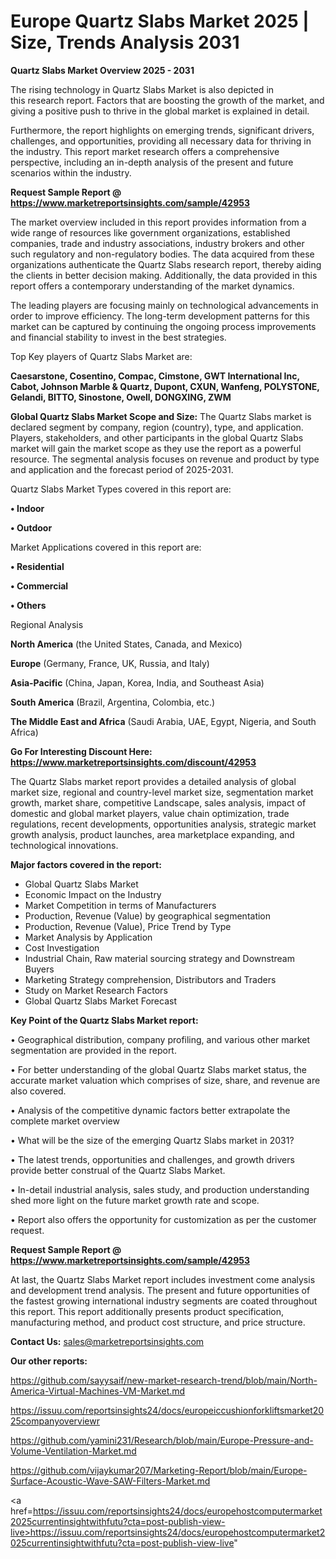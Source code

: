 # Europe Quartz Slabs Market 2025 | Size, Trends Analysis 2031

<Strong> Quartz Slabs Market Overview 2025 - 2031</strong>

The rising technology in Quartz Slabs Market is also depicted in this research report. Factors that are boosting the growth of the market, and giving a positive push to thrive in the global market is explained in detail.

Furthermore, the report highlights on emerging trends, significant drivers, challenges, and opportunities, providing all necessary data for thriving in the industry. This report market research offers a comprehensive perspective, including an in-depth analysis of the present and future scenarios within the industry.

<strong>Request Sample Report @ <a href=https://www.marketreportsinsights.com/sample/42953>https://www.marketreportsinsights.com/sample/42953</a></strong>

The market overview included in this report provides information from a wide range of resources like government organizations, established companies, trade and industry associations, industry brokers and other such regulatory and non-regulatory bodies. The data acquired from these organizations authenticate the Quartz Slabs research report, thereby aiding the clients in better decision making. Additionally, the data provided in this report offers a contemporary understanding of the market dynamics.

The leading players are focusing mainly on technological advancements in order to improve efficiency. The long-term development patterns for this market can be captured by continuing the ongoing process improvements and financial stability to invest in the best strategies.

Top Key players of Quartz Slabs Market are:

<strong>Caesarstone, Cosentino, Compac, Cimstone, GWT International Inc, Cabot, Johnson Marble & Quartz, Dupont, CXUN, Wanfeng, POLYSTONE, Gelandi, BITTO, Sinostone, Owell, DONGXING, ZWM</strong>

<strong><b>Global Quartz Slabs Market Scope and Size:</b></strong>
The Quartz Slabs market is declared segment by company, region (country), type, and application. Players, stakeholders, and other participants in the global Quartz Slabs market will gain the market scope as they use the report as a powerful resource. The segmental analysis focuses on revenue and product by type and application and the forecast period of 2025-2031.

Quartz Slabs Market Types covered in this report are:

<strong>•  Indoor

•  Outdoor</strong>

Market Applications covered in this report are:

<strong>•  Residential

•  Commercial

•  Others</strong> 

Regional Analysis

<strong>North America</strong> (the United States, Canada, and Mexico)

<strong>Europe</strong> (Germany, France, UK, Russia, and Italy)

<strong>Asia-Pacific</strong> (China, Japan, Korea, India, and Southeast Asia)

<strong>South America</strong> (Brazil, Argentina, Colombia, etc.)

<strong>The Middle East and Africa</strong> (Saudi Arabia, UAE, Egypt, Nigeria, and South Africa)

<strong>Go For Interesting Discount Here: <a href=https://www.marketreportsinsights.com/discount/42953>https://www.marketreportsinsights.com/discount/42953</a></strong>

The Quartz Slabs market report provides a detailed analysis of global market size, regional and country-level market size, segmentation market growth, market share, competitive Landscape, sales analysis, impact of domestic and global market players, value chain optimization, trade regulations, recent developments, opportunities analysis, strategic market growth analysis, product launches, area marketplace expanding, and technological innovations.

<strong><b>Major factors covered in the report:</b></strong>
<ul>
  <li>Global Quartz Slabs Market </li>
  <li>Economic Impact on the Industry</li>
  <li>Market Competition in terms of Manufacturers</li>
  <li>Production, Revenue (Value) by geographical segmentation</li>
  <li>Production, Revenue (Value), Price Trend by Type</li>
  <li>Market Analysis by Application</li>
  <li>Cost Investigation</li>
  <li>Industrial Chain, Raw material sourcing strategy and Downstream Buyers</li>
  <li>Marketing Strategy comprehension, Distributors and Traders</li>
  <li>Study on Market Research Factors</li>
  <li>Global Quartz Slabs Market Forecast</li>
</ul>

<strong><b>Key Point of the Quartz Slabs Market report:</b></strong>

• Geographical distribution, company profiling, and various other market segmentation are provided in the report.

• For better understanding of the global Quartz Slabs market status, the accurate market valuation which comprises of size, share, and revenue are also covered.

• Analysis of the competitive dynamic factors better extrapolate the complete market overview

• What will be the size of the emerging Quartz Slabs market in 2031?

• The latest trends, opportunities and challenges, and growth drivers provide better construal of the Quartz Slabs Market.

• In-detail industrial analysis, sales study, and production understanding shed more light on the future market growth rate and scope.

• Report also offers the opportunity for customization as per the customer request.

<strong>Request Sample Report @ <a href=https://www.marketreportsinsights.com/sample/42953>https://www.marketreportsinsights.com/sample/42953</a></strong>

At last, the Quartz Slabs Market report includes investment come analysis and development trend analysis. The present and future opportunities of the fastest growing international industry segments are coated throughout this report. This report additionally presents product specification, manufacturing method, and product cost structure, and price structure.

<strong>Contact Us:</strong>
sales@marketreportsinsights.com

<strong>Our other reports:</strong>

<a href=https://github.com/sayysaif/new-market-research-trend/blob/main/North-America-Virtual-Machines-VM-Market.md>https://github.com/sayysaif/new-market-research-trend/blob/main/North-America-Virtual-Machines-VM-Market.md</a>

<a href=https://issuu.com/reportsinsights24/docs/europeiccushionforkliftsmarket2025companyoverviewr>https://issuu.com/reportsinsights24/docs/europeiccushionforkliftsmarket2025companyoverviewr</a>

<a href=https://github.com/yamini231/Research/blob/main/Europe-Pressure-and-Volume-Ventilation-Market.md>https://github.com/yamini231/Research/blob/main/Europe-Pressure-and-Volume-Ventilation-Market.md</a>

<a href=https://github.com/vijaykumar207/Marketing-Report/blob/main/Europe-Surface-Acoustic-Wave-SAW-Filters-Market.md>https://github.com/vijaykumar207/Marketing-Report/blob/main/Europe-Surface-Acoustic-Wave-SAW-Filters-Market.md</a>

<a href=https://issuu.com/reportsinsights24/docs/europehostcomputermarket2025currentinsightwithfutu?cta=post-publish-view-live>https://issuu.com/reportsinsights24/docs/europehostcomputermarket2025currentinsightwithfutu?cta=post-publish-view-live</a>"
